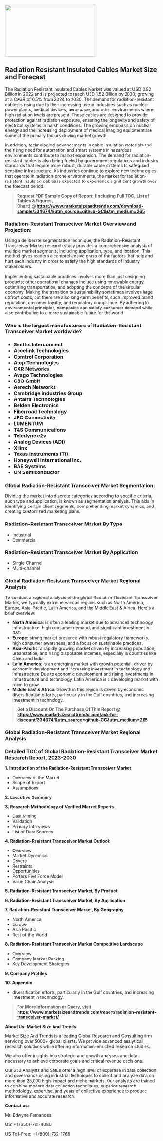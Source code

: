 <p><img class="alignnone size-medium wp-image-20088" src="https://ffe5etoiles.com/wp-content/uploads/2024/12/MST1-300x171.png" alt="" width="300" height="171" /></p><h2>Radiation Resistant Insulated Cables Market Size and Forecast</h2><p>The Radiation Resistant Insulated Cables Market was valued at USD 0.92 Billion in 2022 and is projected to reach USD 1.52 Billion by 2030, growing at a CAGR of 6.5% from 2024 to 2030. The demand for radiation-resistant cables is rising due to their increasing use in industries such as nuclear power plants, medical devices, aerospace, and other environments where high radiation levels are present. These cables are designed to provide protection against radiation exposure, ensuring the longevity and safety of electrical systems in harsh conditions. The growing emphasis on nuclear energy and the increasing deployment of medical imaging equipment are some of the primary factors driving market growth.</p><p>In addition, technological advancements in cable insulation materials and the rising need for automation and smart systems in hazardous environments contribute to market expansion. The demand for radiation-resistant cables is also being fueled by government regulations and industry standards that require more robust, durable cable systems to safeguard sensitive infrastructure. As industries continue to explore new technologies that operate in radiation-prone environments, the market for radiation-resistant insulated cables is expected to experience significant growth over the forecast period.</p></p><blockquote id="" class=""><strong>Request PDF Sample Copy of Report: (Including Full TOC, List of Tables &amp; Figures, Chart)&nbsp;@&nbsp;<strong><a href="https://www.marketsizeandtrends.com/download-sample/334674/&utm_source=github-GC&utm_medium=265" target="_blank">https://www.marketsizeandtrends.com/download-sample/334674/&utm_source=github-GC&utm_medium=265</a></strong></strong></blockquote><h3 id="" class="">Radiation-Resistant Transceiver Market&nbsp;Overview and Projection:</h3><p id="" class="">Using a deliberate segmentation technique, the Radiation-Resistant Transceiver Market research study provides a comprehensive analysis of multiple market segments, including application, type, and location. This method gives readers a comprehensive grasp of the factors that help and hurt each industry in order to satisfy the high standards of industry stakeholders. <br /> <br />Implementing sustainable practices involves more than just designing products; other operational changes include using renewable energy, optimizing transportation, and adopting the concepts of the circular economy. Making the transition to sustainability sometimes involves large upfront costs, but there are also long-term benefits, such improved brand reputation, customer loyalty, and regulatory compliance. By adhering to environmental principles, companies can satisfy consumer demand while also contributing to a more sustainable future for the world.</p><h3 id="" class="">Who is the largest manufacturers of&nbsp;Radiation-Resistant Transceiver Market worldwide?</h3><h3 class=""><p><ul><li>Smiths Interconnect </li><li> Accelink Technologies </li><li> Comtrol Corporation </li><li> Atop Technologies </li><li> CXR Networks </li><li> Avago Technologies </li><li> CBO GmbH </li><li> Aerech Networks </li><li> Cambridge Industries Group </li><li> Antaira Technologies </li><li> Belden Electronics </li><li> Fiberroad Technology </li><li> JPC Connectivity </li><li> LUMENTUM </li><li> T&S Communications </li><li> Teledyne e2v </li><li> Analog Devices (ADI) </li><li> Xilinx </li><li> Texas Instruments (TI) </li><li> Honeywell International Inc. </li><li> BAE Systems </li><li> ON Semiconductor</li></ul></p></h3><h3 id="" class="">Global&nbsp;Radiation-Resistant Transceiver Market Segmentation:</h3><p id="" class="">Dividing the market into discrete categories according to specific criteria, such type and application, is known as segmentation analysis. This aids in identifying certain client segments, comprehending market dynamics, and creating customized marketing plans.</p><h3 id="" class="">Radiation-Resistant Transceiver Market&nbsp;By Type</h3><p><p><ul><li>Industrial</li><li> Commercial</p></li></ul></p></p><h3 id="" class="">Radiation-Resistant Transceiver Market&nbsp;By Application</h3><p class=""><p><ul><li>Single Channel</li><li> Multi-channel</li></ul></p></p><h3 id="" class="">Global Radiation-Resistant Transceiver Market Regional Analysis</h3><p id="" class="">To conduct a regional analysis of the global Radiation-Resistant Transceiver Market, we typically examine various regions such as North America, Europe, Asia-Pacific, Latin America, and the Middle East &amp; Africa. Here's a brief overview:</p><ul><li><strong>North America</strong>: is often a leading market due to advanced technology infrastructure, high consumer demand, and significant investment in R&amp;D.</li><li><strong>Europe</strong>: strong market presence with robust regulatory frameworks, high consumer awareness, and a focus on sustainable practices.</li><li><strong>Asia-Pacific</strong>: a rapidly growing market driven by increasing population, urbanization, and rising disposable incomes, especially in countries like China and India.</li><li><strong>Latin America</strong>: is an emerging market with growth potential, driven by economic development and increasing investment in technology and infrastructure.Due to economic development and rising investments in infrastructure and technology, Latin America is a developing market with room to grow.</li><li><strong>Middle East &amp; Africa</strong>: Growth in this region is driven by economic diversification efforts, particularly in the Gulf countries, and increasing investment in technology.</li></ul><blockquote id="" class=""><strong>Get a Discount On The Purchase Of This Report @ <strong><a href="https://www.marketsizeandtrends.com/ask-for-discount/334674/&utm_source=github-GC&utm_medium=265" target="_blank">https://www.marketsizeandtrends.com/ask-for-discount/334674/&utm_source=github-GC&utm_medium=265</a></strong></strong></blockquote><h3 id="" class="">Global Radiation-Resistant Transceiver Market Regional Analysis</h3><h3 id="" class="">Detailed TOC of Global Radiation-Resistant Transceiver Market Research Report, 2023-2030</h3><p id="" class=""><strong>1. Introduction of the Radiation-Resistant Transceiver Market</strong></p><ul><li>Overview of the Market</li><li>Scope of Report</li><li>Assumptions</li></ul><p id="" class=""><strong>2. Executive Summary</strong></p><p id="" class=""><strong>3. Research Methodology of Verified Market Reports</strong></p><ul><li>Data Mining</li><li>Validation</li><li>Primary Interviews</li><li>List of Data Sources</li></ul><p id="" class=""><strong>4. Radiation-Resistant Transceiver Market Outlook</strong></p><ul><li>Overview</li><li>Market Dynamics</li><li>Drivers</li><li>Restraints</li><li>Opportunities</li><li>Porters Five Force Model</li><li>Value Chain Analysis</li></ul><p id="" class=""><strong>5. Radiation-Resistant Transceiver Market, By Product</strong></p><p id="" class=""><strong>6. Radiation-Resistant Transceiver Market, By Application</strong></p><p id="" class=""><strong>7. Radiation-Resistant Transceiver Market, By Geography</strong></p><ul><li>North America</li><li>Europe</li><li>Asia Pacific</li><li>Rest of the World</li></ul><p id="" class=""><strong>8. Radiation-Resistant Transceiver Market Competitive Landscape</strong></p><ul><li>Overview</li><li>Company Market Ranking</li><li>Key Development Strategies</li></ul><p id="" class=""><strong>9. Company Profiles</strong></p><p id="" class=""><strong>10. Appendix</strong></p><ul><li>diversification efforts, particularly in the Gulf countries, and increasing investment in technology.</li></ul><blockquote id="" class=""><strong>For More Information or Query, visit <strong><strong><a href="https://www.marketsizeandtrends.com/report/radiation-resistant-transceiver-market/" target="_blank">https://www.marketsizeandtrends.com/report/radiation-resistant-transceiver-market/</a></strong></strong></strong></blockquote><p id="" class=""><strong>About Us: Market Size And Trends</strong></p><p id="" class="">Market Size And Trends is a leading Global Research and Consulting firm servicing over 5000+ global clients. We provide advanced analytical research solutions while offering information-enriched research studies.</p><p id="" class="">We also offer insights into strategic and growth analyses and data necessary to achieve corporate goals and critical revenue decisions.</p><p id="" class="">Our 250 Analysts and SMEs offer a high level of expertise in data collection and governance using industrial techniques to collect and analyze data on more than 25,000 high-impact and niche markets. Our analysts are trained to combine modern data collection techniques, superior research methodology, expertise, and years of collective experience to produce informative and accurate research.</p><p id="" class=""><strong>Contact us:</strong></p><p id="" class="">Mr. Edwyne Fernandes</p><p id="" class="">US: +1 (650)-781-4080</p><p id="" class="">US Toll-Free: +1 (800)-782-1768</p>
